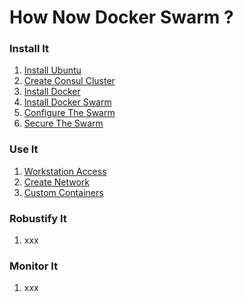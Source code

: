 # How Now Docker Swarm ?

### Install It

1. [Install Ubuntu](https://github.com/nomilous/how-now-docker-swarm/blob/master/1-install/01-Install-Ubuntu.md)
2. [Create Consul Cluster](https://github.com/nomilous/how-now-docker-swarm/blob/master/1-install/02-Create-Consul-Cluster.md)
3. [Install Docker](https://github.com/nomilous/how-now-docker-swarm/blob/master/1-install/03-Install-Docker.md)
4. [Install Docker Swarm](https://github.com/nomilous/how-now-docker-swarm/blob/master/1-install/04-Install-Docker-Swarm.md)
5. [Configure The Swarm](https://github.com/nomilous/how-now-docker-swarm/blob/master/1-install/05-Configure-The-Swarm.md)
6. [Secure The Swarm](https://github.com/nomilous/how-now-docker-swarm/blob/master/1-install/06-Secure-The-Swarm.md)

### Use It

1. [Workstation Access](https://github.com/nomilous/how-now-docker-swarm/blob/master/2-use/01-Workstation-Access.md)
2. [Create Network](https://github.com/nomilous/how-now-docker-swarm/blob/master/2-use/02-Create-Network.md)
3. [Custom Containers](https://github.com/nomilous/how-now-docker-swarm/blob/master/2-use/03-Custom-Containers.md)

### Robustify It

1. xxx

### Monitor It

1. xxx
